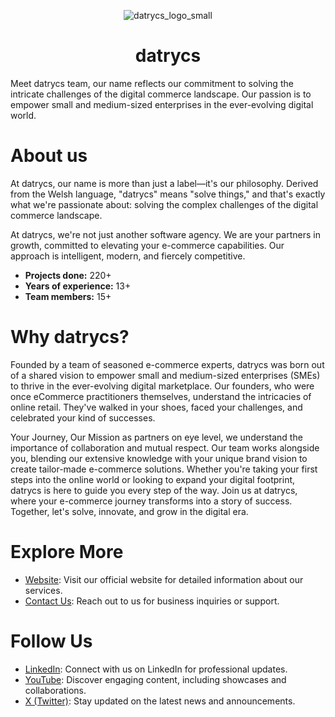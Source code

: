 <div align="center">

![datrycs_logo_small](https://github.com/datrycs/.github/assets/6390698/63a784c2-51c5-4a08-8b4b-94a7065c5607)

# datrycs

</div>

Meet datrycs team, our name reflects our commitment to solving the intricate challenges of the digital commerce landscape. Our passion is to empower small and medium-sized enterprises in the ever-evolving digital world.

# About us
At datrycs, our name is more than just a label—it's our philosophy. Derived from the Welsh language, "datrycs" means "solve things," and that's exactly what we're passionate about: solving the complex challenges of the digital commerce landscape.

At datrycs, we're not just another software agency. We are your partners in growth, committed to elevating your e-commerce capabilities. Our approach is intelligent, modern, and fiercely competitive.

- **Projects done:** 220+
- **Years of experience:** 13+
- **Team members:** 15+

# Why datrycs?

Founded by a team of seasoned e-commerce experts, datrycs was born out of a shared vision to empower small and medium-sized enterprises (SMEs) to thrive in the ever-evolving digital marketplace. Our founders, who were once eCommerce practitioners themselves, understand the intricacies of online retail. They've walked in your shoes, faced your challenges, and celebrated your kind of successes.

Your Journey, Our Mission as partners on eye level, we understand the importance of collaboration and mutual respect. Our team works alongside you, blending our extensive knowledge with your unique brand vision to create tailor-made e-commerce solutions. Whether you're taking your first steps into the online world or looking to expand your digital footprint, datrycs is here to guide you every step of the way. Join us at datrycs, where your e-commerce journey transforms into a story of success. Together, let's solve, innovate, and grow in the digital era.

# Explore More

- [Website](https://www.datrycs.com/): Visit our official website for detailed information about our services.
- [Contact Us](https://www.datrycs.com/contact): Reach out to us for business inquiries or support.

# Follow Us

- [LinkedIn](https://www.linkedin.com/company/datrycs/): Connect with us on LinkedIn for professional updates.
- [YouTube](https://www.youtube.com/@datrycs): Discover engaging content, including showcases and collaborations.
- [X (Twitter)](https://twitter.com/datrycs): Stay updated on the latest news and announcements.
